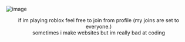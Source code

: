 ![image](https://github.com/butchervanity/butchervanity/assets/82378861/104f9a0a-1833-4a21-ae2a-9646ae57d22c)
<p align="center">
if im playing roblox feel free to join from profile (my joins are set to everyone.)
<br>
sometimes i make websites but im really bad at coding
